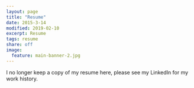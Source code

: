 ```yaml
---
layout: page
title: "Resume"
date: 2015-3-14
modified: 2019-02-10
excerpt: Resume
tags: resume
share: off
image:
  feature: main-banner-2.jpg
---
```


I no longer keep a copy of my resume here, please see my LinkedIn for my work history.
